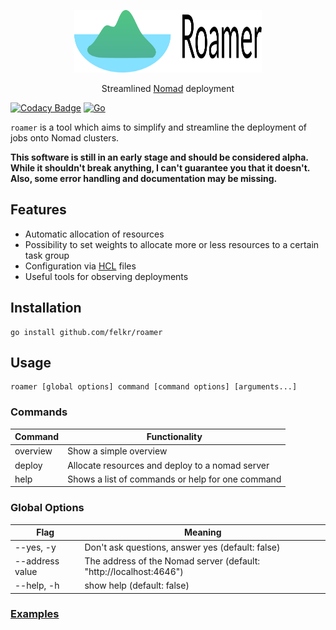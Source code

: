 <p align="center">
  <a href="https://github.com/felkr/roamer/">
    <img src="logo.svg" alt="Logo" width="300" height="100">
  </a>
  <p align="center">
    Streamlined <a href="https://github.com/hashicorp/nomad">Nomad</a> deployment
  </p>
</p>

[![Codacy Badge](https://app.codacy.com/project/badge/Grade/c15075cc8342480abe6bf67cd64e06f8)](https://www.codacy.com?utm_source=github.com\&utm_medium=referral\&utm_content=felkr/roamer\&utm_campaign=Badge_Grade) [![Go](https://github.com/felkr/roamer/actions/workflows/go.yml/badge.svg)](https://github.com/felkr/roamer/actions/workflows/go.yml)

`roamer` is a tool which aims to simplify and streamline the deployment of jobs onto Nomad clusters.


**This software is still in an early stage and should be considered alpha. While it shouldn't break anything, I can't guarantee you that it doesn't. Also, some error handling and documentation may be missing.**

## Features

*   Automatic allocation of resources
*   Possibility to set weights to allocate more or less resources to a certain task group
*   Configuration via [HCL](https://github.com/hashicorp/hcl) files
*   Useful tools for observing deployments

## Installation

    go install github.com/felkr/roamer

## Usage

    roamer [global options] command [command options] [arguments...]

### Commands

| Command  | Functionality                                    |
| -------- | ------------------------------------------------ |
| overview | Show a simple overview                           |
| deploy   | Allocate resources and deploy to a nomad server  |
| help     | Shows a list of commands or help for one command |

### Global Options

| Flag            | Meaning                                                            |
| --------------- | ------------------------------------------------------------------ |
| --yes, -y       | Don't ask questions, answer yes (default: false)                   |
| --address value | The address of the Nomad server (default: "http://localhost:4646") |
| --help, -h      | show help (default: false)                                         |

### [Examples](https://github.com/felkr/roamer/wiki/Basic-Example)
